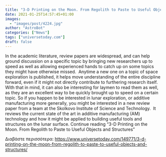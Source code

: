 ```yaml
---
title: "3-D Printing on the Moon. From Regolith to Paste to Useful Objects and Structures"
date: 2021-01-25T14:57:45+01:00
images:
  - "images/post/4224.jpg"
author: "AstroBot"
categories: ["News"]
tags: ["universetoday.com"]
draft: false
---
```


In the academic literature, review papers are widespread, and can help ground discussion on a specific topic by bringing new researchers up to speed as well as allowing experienced hands to catch up on some topics they might have otherwise missed.  Anytime a new one on a topic of space exploration is published, it helps move understanding of the entire discipline forward, even if it might not directly contribute to furthering research itself.  With that in mind, it can also be interesting for laymen to read them as well, as they are an excellent way to be quickly brought up to speed on a certain topic. So if you happen to be interested in lunar exploration, or additive manufacturing more generally, you might be interested in a new review paper from a team at the Skolkovo Institute of Science and Technology.  It reviews the current state of the art in additive manufacturing (AM) technology and how it might be applied to building useful tools and structures on the lunar surface. Continue reading “3-D Printing on the Moon. From Regolith to Paste to Useful Objects and Structures” 

Διαβάστε περισσότερα: https://www.universetoday.com/149771/3-d-printing-on-the-moon-from-regolith-to-paste-to-useful-objects-and-structures/
